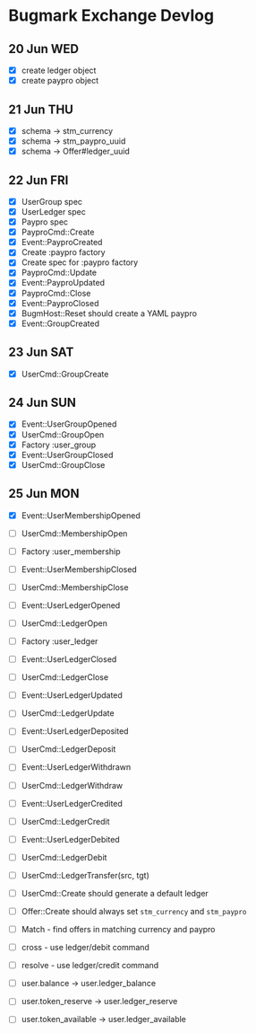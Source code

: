 # Bugmark Exchange Devlog

## 20 Jun WED

- [x] create ledger object
- [x] create paypro object

## 21 Jun THU

- [x] schema -> stm_currency
- [x] schema -> stm_paypro_uuid
- [x] schema -> Offer#ledger_uuid

## 22 Jun FRI

- [x] UserGroup spec
- [x] UserLedger spec
- [x] Paypro spec
- [x] PayproCmd::Create  
- [x] Event::PayproCreated 
- [x] Create :paypro factory
- [x] Create spec for :paypro factory
- [x] PayproCmd::Update 
- [x] Event::PayproUpdated
- [x] PayproCmd::Close  
- [x] Event::PayproClosed
- [x] BugmHost::Reset should create a YAML paypro
- [x] Event::GroupCreated

## 23 Jun SAT

- [x] UserCmd::GroupCreate 

## 24 Jun SUN

- [x] Event::UserGroupOpened
- [x] UserCmd::GroupOpen
- [x] Factory :user_group
- [x] Event::UserGroupClosed
- [x] UserCmd::GroupClose

## 25 Jun MON

- [x] Event::UserMembershipOpened

- [ ] UserCmd::MembershipOpen
- [ ] Factory :user_membership

- [ ] Event::UserMembershipClosed
- [ ] UserCmd::MembershipClose

- [ ] Event::UserLedgerOpened
- [ ] UserCmd::LedgerOpen
- [ ] Factory :user_ledger

- [ ] Event::UserLedgerClosed
- [ ] UserCmd::LedgerClose

- [ ] Event::UserLedgerUpdated
- [ ] UserCmd::LedgerUpdate   

- [ ] Event::UserLedgerDeposited
- [ ] UserCmd::LedgerDeposit  

- [ ] Event::UserLedgerWithdrawn
- [ ] UserCmd::LedgerWithdraw 

- [ ] Event::UserLedgerCredited
- [ ] UserCmd::LedgerCredit   

- [ ] Event::UserLedgerDebited
- [ ] UserCmd::LedgerDebit    

- [ ] UserCmd::LedgerTransfer(src, tgt) 
- [ ] UserCmd::Create should generate a default ledger

- [ ] Offer::Create should always set  `stm_currency` and `stm_paypro`
- [ ] Match - find offers in matching currency and paypro
- [ ] cross   - use ledger/debit command
- [ ] resolve - use ledger/credit command

- [ ] user.balance         -> user.ledger_balance
- [ ] user.token_reserve   -> user.ledger_reserve
- [ ] user.token_available -> user.ledger_available

